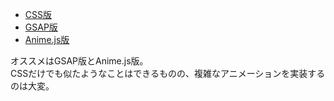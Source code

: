 - [CSS版](docs/css-animation.html)
- [GSAP版](docs/gsap.html)
- [Anime.js版](docs/animejs.html)

オススメはGSAP版とAnime.js版。  
CSSだけでも似たようなことはできるものの、複雑なアニメーションを実装するのは大変。
